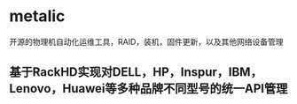 # metalic
开源的物理机自动化运维工具，RAID，装机，固件更新，以及其他网络设备管理
## 基于RackHD实现对DELL，HP，Inspur，IBM，Lenovo，Huawei等多种品牌不同型号的统一API管理

